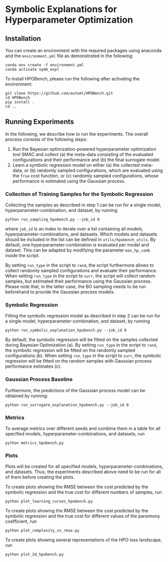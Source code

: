# Symbolic Explanations for Hyperparameter Optimization


## Installation

You can create an environment with the required packages using anaconda and the `environment.yml` 
file as demonstrated in the following:

```
conda env create -f environment.yml
conda activate symb_expl
```

To install HPOBench, please run the following after activating the environment:
```
git clone https://github.com/automl/HPOBench.git
cd HPOBench 
pip install .
cd ..
```

## Running Experiments

In the following, we describe how to run the experiments. The overall process consists of the following steps: 
1. Run the Bayesian optimization-powered hyperparameter optimization tool SMAC and collect (a) the meta-data consisting of the evaluated configurations
and their performance and (b) the final surrogate model.
2. Learn a symbolic regression model on either (a) the collected meta-data, or (b) randomly sampled
configurations, which are evaluated using the `True` cost function, or (c) randomly sampled
configurations, whose performance is estimated using the Gaussian process.

### Collection of Training Samples for the Symbolic Regression

Collecting the samples as described in step 1 can be run for a single model, hyperparameter-combination, and dataset, 
by running

```
python run_sampling_hpobench.py --job_id 0
```

where `job_id` is an index to iterate over a list containing all models, hyperparameter-combinations, and datasets.
Which models and datasets should be included in the list can be defined in `utils/hpobench_utils`. By default,
one hyperparameter-combination is evaluated per model and dataset. This can be adapted by modifying the parameter
`max_hp_comb` inside the script.

By setting `run_type` in the script to `rand`, the script furthermore allows to collect randomly 
sampled configurations and evaluate their performance. When setting `run_type` in the script 
to `surr`, the script will collect random samples, but estimated their performance using the Gaussian process. Please
note that, in the latter case, the BO sampling needs to be run beforehand to provide the Gaussian process models.

### Symbolic Regression

Fitting the symbolic regression model as described in step 2 can be run for a single model, hyperparameter-combination, 
and dataset, by running

```
python run_symbolic_explanation_hpobench.py --job_id 0
```

By default, the symbolic regression will be fitted on the samples collected during Bayesian Optimization (a).
By setting `run_type` in the script to `rand`, the symbolic regression will be fitted on the randomly 
sampled configurations (b). When setting `run_type` in the script to `surr`, the symbolic regression
will be fitted on the random samples with Gaussian process performance estimates (c). 

### Gaussian Process Baseline

Furthermore, the predictions of the Gaussian process model can be obtained by running:

```
python run_surrogate_explanation_hpobench.py --job_id 0
```

### Metrics

To average metrics over different seeds and combine them in a table for all specified models, 
hyperparameter-combinations, and datasets, run
```
python metrics_hpobench.py
```

### Plots

Plots will be created for all specified models, hyperparameter-combinations, and datasets. Thus, the experiments
described above need to be run for all of them before creating the plots.

To create plots showing the RMSE between the cost predicted by the symbolic regression and the true cost for
different numbers of samples, run
```
python plot_learning_curves_hpobench.py
```

To create plots showing the RMSE between the cost predicted by the symbolic regression and the true cost for different
values of the parsimony coefficient, run
```
python plot_complexity_vs_rmse.py
```

To create plots showing several representations of the HPO loss landscape, run
```
python plot_2d_hpobench.py
```
